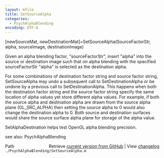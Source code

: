 ```yaml
---
layout: mfile
title: SetSourceAlpha
categories:
  - PsychAlphaBlending
encoding: UTF-8
---
```


\[newSourceMat, newDestinationMat\]=SetSourceAlpha\(SourceFactorStr, alpha, sourceImage, destinationImage\)

Given an alpha blending factor, "sourceFactorStr", insert "alpha"
into the source or destination image such that on alpha blending with the
specified sourceFactorStr "alpha" is selected as the destination
alpha.

For some combinations of destination factor string and source factor
string, SetSourceAlpha may undo a subsequent call to SetDestinationAlpha
or be undone by a previous call to SetDestinationAlpha.  This happens
when both the destination factor string and the source factor string
specify the same location of alpha values yet store different alpha
values.  For example, if both the source alpha and destination alpha are
drawn from the source alpha plane \(GL\_SRC\_ALPHA\)  then setting the source
alpha to 0 would also change the destination alpha to 0.  Both source and
destination surfaces would share the source surface alpha plane for
storage of the alpha value.

SetAlphaDestination helps test OpenGL alpha blending precision.

see also: PsychAlphaBlending


<div class="code_header" style="text-align:right;">
  <span style="float:left;">Path&nbsp;&nbsp;</span> <span class="counter">Retrieve <a href=
  "https://raw.github.com/Psychtoolbox-3/Psychtoolbox-3/beta/./PsychAlphaBlending/SetSourceAlpha.m">current version from GitHub</a> | View <a href=
  "https://github.com/Psychtoolbox-3/Psychtoolbox-3/commits/beta/./PsychAlphaBlending/SetSourceAlpha.m">changelog</a></span>
</div>
<div class="code">
  <code>./PsychAlphaBlending/SetSourceAlpha.m</code>
</div>
